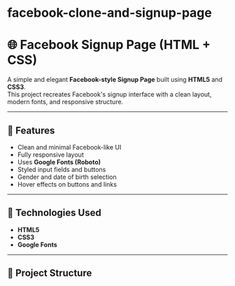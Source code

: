 # facebook-clone-and-signup-page

# 🌐 Facebook Signup Page (HTML + CSS)

A simple and elegant **Facebook-style Signup Page** built using **HTML5** and **CSS3**.  
This project recreates Facebook's signup interface with a clean layout, modern fonts, and responsive structure.

---

## 🚀 Features

- Clean and minimal Facebook-like UI  
- Fully responsive layout  
- Uses **Google Fonts (Roboto)**  
- Styled input fields and buttons  
- Gender and date of birth selection  
- Hover effects on buttons and links  

---

## 🧰 Technologies Used

- **HTML5**
- **CSS3**
- **Google Fonts**

---

## 📂 Project Structure

